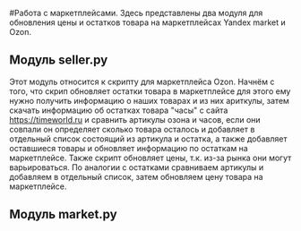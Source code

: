#Работа с маркетплейсами.
Здесь представлены два модуля для обновления цены и остатков товара на маркетплейсах Yandex market и Ozon.

## Модуль seller.py
Этот модуль относится к скрипту для маркетплейса Ozon. 
Начнём с того, что скрип обновляет остатки товара в маркетплейсе для этого ему нужно получить информацию о наших товарах и из них ариткулы, затем скачать информацию об остатках товара "часы" с сайта https://timeworld.ru и сравнить артикулы озона и часов, если они совпали он определяет сколько товара осталось и добавляет в отдельный список состоящий из артикула и остатка, а также добавляет оставшиеся товары и обновляет информацию по остаткам на маркетплейсе.
Также скрипт обновляет цены, т.к. из-за рынка они могут варьироваться. По аналогии с остатками сравниваем артикулы и добавляем в отдельный список, затем обновляем цену товара на маркетплейсе. 

##  Модуль market.py
